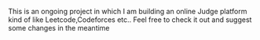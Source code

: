This is an ongoing project in which I am building an online Judge platform kind of like Leetcode,Codeforces etc.. Feel free to check it out and suggest some changes in the meantime

